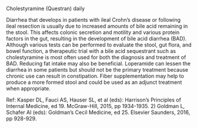 Cholestyramine (Questran) daily

Diarrhea that develops in patients with ileal Crohn’s disease or following ileal resection is usually due to increased amounts of bile acid remaining in the stool. This affects colonic secretion and motility and various protein factors in the gut, resulting in the development of bile acid diarrhea (BAD). Although various tests can be performed to evaluate the stool, gut flora, and bowel function, a therapeutic trial with a bile acid sequestrant such as cholestyramine is most often used for both the diagnosis and treatment of BAD. Reducing fat intake may also be beneficial. Loperamide can lessen the diarrhea in some patients but should not be the primary treatment because chronic use can result in constipation. Fiber supplementation may help to produce a more formed stool and could be used as an adjunct treatment when appropriate.

Ref: Kasper DL, Fauci AS, Hauser SL, et al (eds): Harrison’s Principles of Internal Medicine, ed 19. McGraw-Hill, 2015, pp 1934-1935.  2) Goldman L, Schafer AI (eds): Goldman’s Cecil Medicine, ed 25. Elsevier Saunders, 2016, pp 928-929.